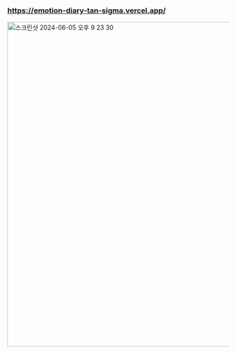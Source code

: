### https://emotion-diary-tan-sigma.vercel.app/

<img width="738" alt="스크린샷 2024-06-05 오후 9 23 30" src="https://github.com/yammyam/emotion_diary/assets/96424434/492dd878-d94b-48dc-bd87-441e6ef225cf">
